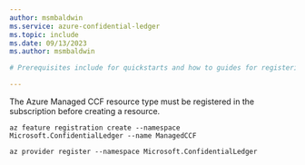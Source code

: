 ```yaml
---
author: msmbaldwin
ms.service: azure-confidential-ledger
ms.topic: include
ms.date: 09/13/2023
ms.author: msmbaldwin

# Prerequisites include for quickstarts and how to guides for registering the Microsoft.ConfidentialLedger provider.

---
```


The Azure Managed CCF resource type must be registered in the subscription before creating a resource. 

```azurecli
az feature registration create --namespace Microsoft.ConfidentialLedger --name ManagedCCF

az provider register --namespace Microsoft.ConfidentialLedger
```